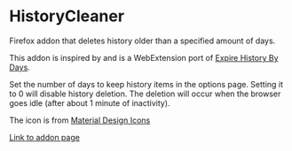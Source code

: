 # HistoryCleaner
Firefox addon that deletes history older than a specified amount of days.

This addon is inspired by and is a WebExtension port of [Expire History By Days](https://addons.mozilla.org/en-US/firefox/addon/expire-history-by-days/).

Set the number of days to keep history items in the options page. Setting it to 0 will disable history deletion. The deletion will occur when the browser goes idle (after about 1 minute of inactivity).

The icon is from [Material Design Icons](https://materialdesignicons.com/)

[Link to addon page](https://addons.mozilla.org/en-US/firefox/addon/history-cleaner/)

